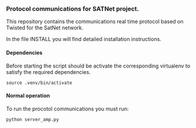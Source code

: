 

### Protocol communications for SATNet project.

This repository contains the communications real time protocol based on Twisted for the SatNet network.

In the file INSTALL you will find detailed installation instructions.

#### Dependencies

Before starting the script should be activate the corresponding virtualenv to satisfy the required dependencies.

```source .venv/bin/activate```

#### Normal operation

To run the procotol communications you must run: 

```python server_amp.py```
